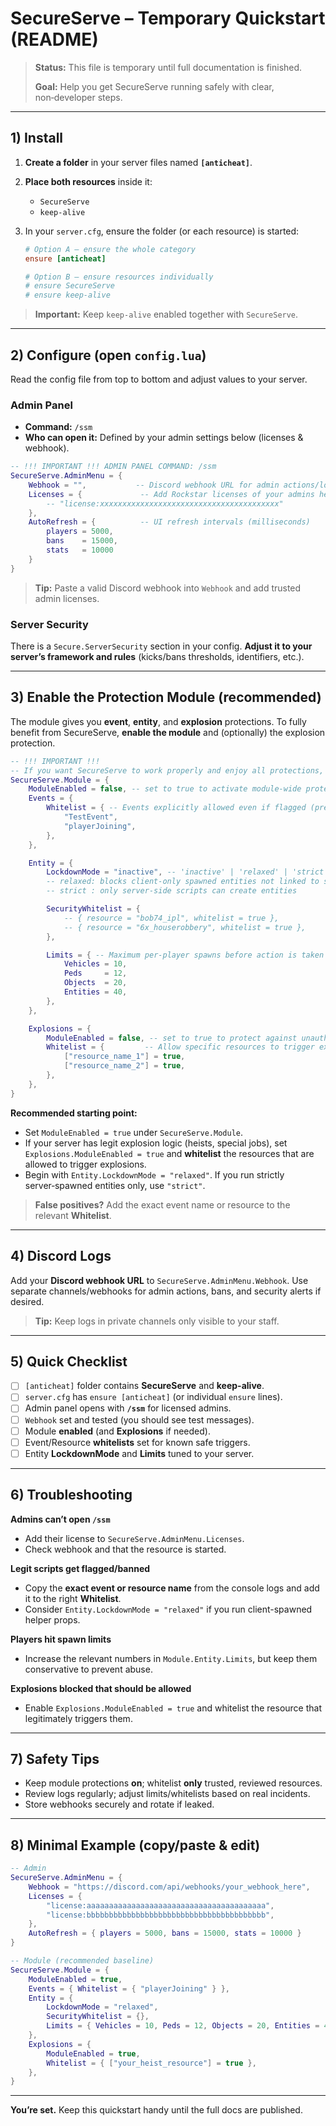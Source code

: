 # SecureServe – Temporary Quickstart (README)

> **Status:** This file is temporary until full documentation is finished.
>
> **Goal:** Help you get SecureServe running safely with clear, non‑developer steps.

---

## 1) Install

1. **Create a folder** in your server files named **`[anticheat]`**.
2. **Place both resources** inside it:

   * `SecureServe`
   * `keep-alive`
3. In your `server.cfg`, ensure the folder (or each resource) is started:

   ```cfg
   # Option A – ensure the whole category
   ensure [anticheat]

   # Option B – ensure resources individually
   # ensure SecureServe
   # ensure keep-alive
   ```

> **Important:** Keep `keep-alive` enabled together with `SecureServe`.

---

## 2) Configure (open `config.lua`)

Read the config file from top to bottom and adjust values to your server.

### Admin Panel

* **Command:** `/ssm`
* **Who can open it:** Defined by your admin settings below (licenses & webhook).

```lua
-- !!! IMPORTANT !!! ADMIN PANEL COMMAND: /ssm
SecureServe.AdminMenu = {
    Webhook = "",           -- Discord webhook URL for admin actions/logs
    Licenses = {             -- Add Rockstar licenses of your admins here
        -- "license:xxxxxxxxxxxxxxxxxxxxxxxxxxxxxxxxxxxxxxxx"
    },
    AutoRefresh = {          -- UI refresh intervals (milliseconds)
        players = 5000,
        bans    = 15000,
        stats   = 10000
    }
}
```

> **Tip:** Paste a valid Discord webhook into `Webhook` and add trusted admin licenses.

### Server Security

There is a `Secure.ServerSecurity` section in your config. **Adjust it to your server’s framework and rules** (kicks/bans thresholds, identifiers, etc.).

---

## 3) Enable the Protection Module (recommended)

The module gives you **event**, **entity**, and **explosion** protections. To fully benefit from SecureServe, **enable the module** and (optionally) the explosion protection.

```lua
-- !!! IMPORTANT !!!
-- If you want SecureServe to work properly and enjoy all protections, enable EnableModule.
SecureServe.Module = {
	ModuleEnabled = false, -- set to true to activate module-wide protections
	Events = {
		Whitelist = { -- Events explicitly allowed even if flagged (prevents false bans)
			"TestEvent",
			"playerJoining",
		},
	},

	Entity = {
		LockdownMode = "inactive", -- 'inactive' | 'relaxed' | 'strict'
		-- relaxed: blocks client-only spawned entities not linked to scripts
		-- strict : only server-side scripts can create entities

		SecurityWhitelist = {
			-- { resource = "bob74_ipl", whitelist = true },
			-- { resource = "6x_houserobbery", whitelist = true },
		},

		Limits = { -- Maximum per-player spawns before action is taken
			Vehicles = 10,
			Peds     = 12,
			Objects  = 20,
			Entities = 40,
		},
	},

	Explosions = {
		ModuleEnabled = false, -- set to true to protect against unauthorized explosion events
		Whitelist = {         -- Allow specific resources to trigger explosions legitimately
			["resource_name_1"] = true,
			["resource_name_2"] = true,
		},
	},
}
```

**Recommended starting point:**

* Set `ModuleEnabled = true` under `SecureServe.Module`.
* If your server has legit explosion logic (heists, special jobs), set `Explosions.ModuleEnabled = true` and **whitelist** the resources that are allowed to trigger explosions.
* Begin with `Entity.LockdownMode = "relaxed"`. If you run strictly server‑spawned entities only, use `"strict"`.

> **False positives?** Add the exact event name or resource to the relevant **Whitelist**.

---

## 4) Discord Logs

Add your **Discord webhook URL** to `SecureServe.AdminMenu.Webhook`. Use separate channels/webhooks for admin actions, bans, and security alerts if desired.

> **Tip:** Keep logs in private channels only visible to your staff.

---

## 5) Quick Checklist

* [ ] `[anticheat]` folder contains **SecureServe** and **keep-alive**.
* [ ] `server.cfg` has `ensure [anticheat]` (or individual `ensure` lines).
* [ ] Admin panel opens with **`/ssm`** for licensed admins.
* [ ] `Webhook` set and tested (you should see test messages).
* [ ] Module **enabled** (and **Explosions** if needed).
* [ ] Event/Resource **whitelists** set for known safe triggers.
* [ ] Entity **LockdownMode** and **Limits** tuned to your server.

---

## 6) Troubleshooting

**Admins can’t open `/ssm`**

* Add their license to `SecureServe.AdminMenu.Licenses`.
* Check webhook and that the resource is started.

**Legit scripts get flagged/banned**

* Copy the **exact event or resource name** from the console logs and add it to the right **Whitelist**.
* Consider `Entity.LockdownMode = "relaxed"` if you run client-spawned helper props.

**Players hit spawn limits**

* Increase the relevant numbers in `Module.Entity.Limits`, but keep them conservative to prevent abuse.

**Explosions blocked that should be allowed**

* Enable `Explosions.ModuleEnabled = true` and whitelist the resource that legitimately triggers them.

---

## 7) Safety Tips

* Keep module protections **on**; whitelist **only** trusted, reviewed resources.
* Review logs regularly; adjust limits/whitelists based on real incidents.
* Store webhooks securely and rotate if leaked.

---

## 8) Minimal Example (copy/paste & edit)

```lua
-- Admin
SecureServe.AdminMenu = {
    Webhook = "https://discord.com/api/webhooks/your_webhook_here",
    Licenses = {
        "license:aaaaaaaaaaaaaaaaaaaaaaaaaaaaaaaaaaaaaaaa",
        "license:bbbbbbbbbbbbbbbbbbbbbbbbbbbbbbbbbbbbbbbb",
    },
    AutoRefresh = { players = 5000, bans = 15000, stats = 10000 }
}

-- Module (recommended baseline)
SecureServe.Module = {
    ModuleEnabled = true,
    Events = { Whitelist = { "playerJoining" } },
    Entity = {
        LockdownMode = "relaxed",
        SecurityWhitelist = {},
        Limits = { Vehicles = 10, Peds = 12, Objects = 20, Entities = 40 },
    },
    Explosions = {
        ModuleEnabled = true,
        Whitelist = { ["your_heist_resource"] = true },
    },
}
```

---

**You’re set.** Keep this quickstart handy until the full docs are published.

